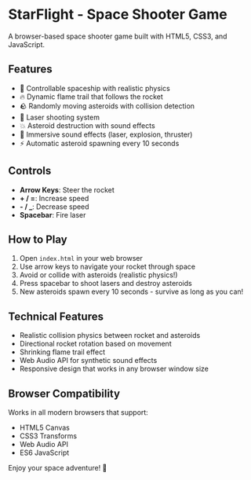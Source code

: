 # StarFlight - Space Shooter Game

A browser-based space shooter game built with HTML5, CSS3, and JavaScript.

## Features

- 🚀 Controllable spaceship with realistic physics
- 🔥 Dynamic flame trail that follows the rocket
- 🪨 Randomly moving asteroids with collision detection
- 🔴 Laser shooting system
- 💥 Asteroid destruction with sound effects
- 🎵 Immersive sound effects (laser, explosion, thruster)
- ⚡ Automatic asteroid spawning every 10 seconds

## Controls

- **Arrow Keys**: Steer the rocket
- **+ / =**: Increase speed
- **- / _**: Decrease speed  
- **Spacebar**: Fire laser

## How to Play

1. Open `index.html` in your web browser
2. Use arrow keys to navigate your rocket through space
3. Avoid or collide with asteroids (realistic physics!)
4. Press spacebar to shoot lasers and destroy asteroids
5. New asteroids spawn every 10 seconds - survive as long as you can!

## Technical Features

- Realistic collision physics between rocket and asteroids
- Directional rocket rotation based on movement
- Shrinking flame trail effect
- Web Audio API for synthetic sound effects
- Responsive design that works in any browser window size

## Browser Compatibility

Works in all modern browsers that support:
- HTML5 Canvas
- CSS3 Transforms
- Web Audio API
- ES6 JavaScript

Enjoy your space adventure! 🌌
